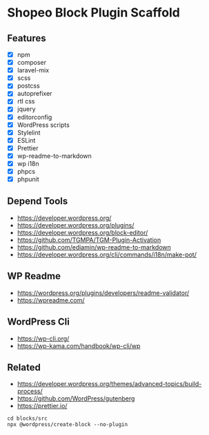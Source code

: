 # Shopeo Block Plugin Scaffold

## Features

- [x] npm
- [x] composer
- [x] laravel-mix
- [x] scss
- [x] postcss
- [x] autoprefixer
- [x] rtl css
- [x] jquery
- [x] editorconfig
- [x] WordPress scripts
- [x] Stylelint
- [x] ESLint
- [x] Prettier
- [x] wp-readme-to-markdown
- [x] wp i18n
- [x] phpcs
- [x] phpunit

## Depend Tools

- https://developer.wordpress.org/
- https://developer.wordpress.org/plugins/
- https://developer.wordpress.org/block-editor/
- https://github.com/TGMPA/TGM-Plugin-Activation
- https://github.com/ediamin/wp-readme-to-markdown
- https://developer.wordpress.org/cli/commands/i18n/make-pot/

## WP Readme

- https://wordpress.org/plugins/developers/readme-validator/
- https://wpreadme.com/

## WordPress Cli

- https://wp-cli.org/
- https://wp-kama.com/handbook/wp-cli/wp

## Related

- https://developer.wordpress.org/themes/advanced-topics/build-process/
- https://github.com/WordPress/gutenberg
- https://prettier.io/

```shell
cd blocks/src
npx @wordpress/create-block --no-plugin
```
